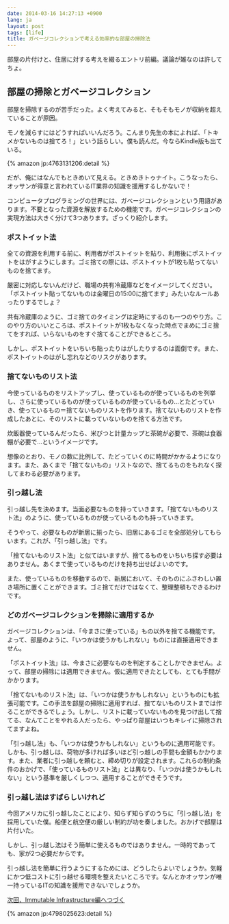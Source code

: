 ```yaml
---
date: 2014-03-16 14:27:13 +0900
lang: ja
layout: post
tags: [life]
title: ガベージコレクションで考える効率的な部屋の掃除法
---
```

部屋の片付けと、住居に対する考えを綴るエントリ前編。議論が雑なのは許してちょ。

## 部屋の掃除とガベージコレクション

部屋を掃除するのが苦手だった。よく考えてみると、そもそもモノが収納を超えていることが原因。

モノを減らすにはどうすればいいんだろう。こんまり先生の本によれば、「トキメかないものは捨てろ！」という話らしい。僕も読んだ。今ならKindle版も出ている。

{% amazon jp:4763131206:detail %}

だが、俺にはなんでもときめいて見える。ときめきトゥナイト。こうなったら、オッサンが得意と言われているIT業界の知識を援用するしかないで！

コンピュータプログラミングの世界には、ガベージコレクションという用語があります。不要となった資源を解放するための機能です。ガベージコレクションの実現方法は大きく分けて3つあります。ざっくり紹介します。

### ポストイット法

全ての資源を利用する前に、利用者がポストイットを貼り、利用後にポストイットをはがすようにします。ゴミ捨ての際には、ポストイットが1枚も貼ってないものを捨てます。

厳密に対応しないんだけど、職場の共有冷蔵庫などをイメージしてください。「ポストイット貼ってないものは金曜日の15:00に捨てます」みたいなルールあったりするでしょ？

共有冷蔵庫のように、ゴミ捨てのタイミングは定時にするのも一つのやり方。このやり方のいいところは、ポストイットが1枚もなくなった時点でまめにゴミ捨てをすれば、いらないものをすぐ捨てることができるところ。

しかし、ポストイットをいちいち貼ったりはがしたりするのは面倒です。また、ポストイットのはがし忘れなどのリスクがあります。

### 捨てないものリスト法

今使っているものをリストアップし、使っているものが使っているものを列挙し、さらに使っているものが使っているものが使っているもの…とたどっていき、使っているもの＝捨てないものリストを作ります。捨てないものリストを作成したあとに、そのリストに載っていないものを捨てる方法です。

炊飯器使っているんだったら、米びつと計量カップと茶碗が必要で、茶碗は食器棚が必要で…というイメージです。

想像のとおり、モノの数に比例して、たどっていくのに時間がかかるようになります。また、あくまで「捨てないもの」リストなので、捨てるものをもれなく探してまわる必要があります。

### 引っ越し法

引っ越し先を決めます。当面必要なものを持っていきます。「捨てないものリスト法」のように、使っているものが使っているものも持っていきます。

そうやって、必要なものが新居に揃ったら、旧居にあるゴミを全部処分してもらいます。これが、「引っ越し法」です。

「捨てないものリスト法」と似てはいますが、捨てるものをいちいち探す必要はありません。あくまで使っているものだけを持ち出せばよいのです。

また、使っているものを移動するので、新居において、そのものにふさわしい置き場所に置くことができます。ゴミ捨てだけではなくて、整理整頓もできるわけです。

### どのガベージコレクションを掃除に適用するか

ガベージコレクションは、「今まさに使っている」もの以外を捨てる機能です。よって、部屋のように、「いつかは使うかもしれない」ものには直接適用できません。

「ポストイット法」は、今まさに必要なものを判定することしかできません。よって、部屋の掃除には適用できません。仮に適用できたとしても、とても手間がかかります。

「捨てないものリスト法」は、「いつかは使うかもしれない」というものにも拡張可能です。この手法を部屋の掃除に適用すれば、捨てないものリストまでは作ることができるでしょう。しかし、リストに載っていないものを見つけ出して捨てる、なんてことをやれる人だったら、やっぱり部屋はいつもキレイに掃除されてますよね。

「引っ越し法」も、「いつかは使うかもしれない」というものに適用可能です。しかも、引っ越しは、荷物が多ければ多いほど引っ越しの手間も金額もかかります。また、業者に引っ越しを頼むと、締め切りが設定されます。これらの制約条件のおかげで、「使っているものリスト法」とは異なり、「いつかは使うかもしれない」という基準を厳しくしつつ、適用することができそうです。

### 引っ越し法はすばらしいけれど

今回アメリカに引っ越したことにより、知らず知らずのうちに「引っ越し法」を採用していた僕。船便と航空便の厳しい制約が功を奏しました。おかげで部屋は片付いた。

しかし、引っ越し法はそう簡単に使えるものではありません。一時的であっても、家が2つ必要だからです。

引っ越し法を簡単に行うようにするためには、どうしたらよいでしょうか。気軽にかつ低コストに引っ越せる環境を整えたいところです。なんとかオッサンが唯一持っているITの知識を援用できないでしょうか。

[次回、Immutable Infrastructure編へつづく](http://blog.wktk.co.jp/ja/entry/2014/03/25/container-house)

{% amazon jp:4798025623:detail %}
